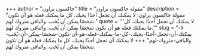 +++
author = "جاكسون براون"
title = "مقولة جاكسون براون"
description = "مقولة جاكسون براون: لا يمكنك أن تجعل أحدًا يحبك، كل ما يمكنك فعله هو أن تكون شخصًا يمكن أن يُحَب. والباقي متروك لهم."
quote = '''لا يمكنك أن تجعل أحدًا يحبك، كل ما يمكنك فعله هو أن تكون شخصًا يمكن أن يُحَب. والباقي متروك لهم.'''
slug = "لا-يمكنك-أن-تجعل-أحدًا-يحبك،-كل-ما-يمكنك-فعله-هو-أن-تكون-شخصًا-يمكن-أن-يُحَب-والباقي-متروك-لهم"
+++
لا يمكنك أن تجعل أحدًا يحبك، كل ما يمكنك فعله هو أن تكون شخصًا يمكن أن يُحَب. والباقي متروك لهم.
